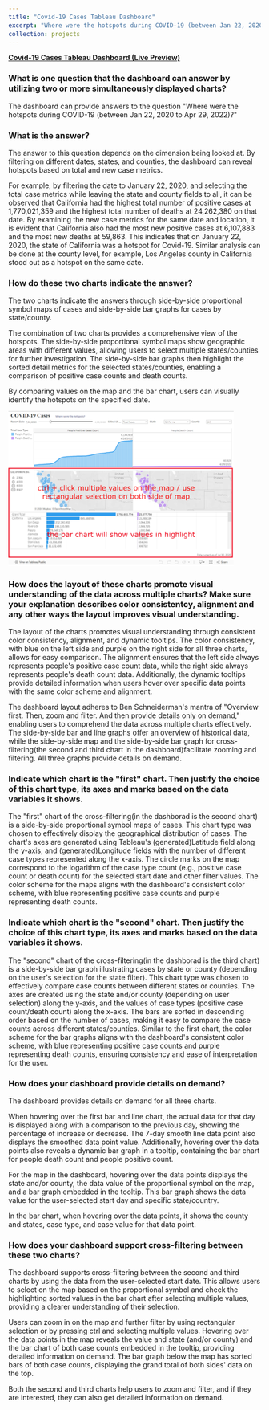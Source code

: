 ```yaml
---
title: "Covid-19 Cases Tableau Dashboard"
excerpt: "Where were the hotspots during COVID-19 (between Jan 22, 2020 to Apr 29, 2022)?<br/><img src='/images/Tableau.png'>"
collection: projects
---
```



**[Covid-19 Cases Tableau Dashboard (Live Preview)](https://public.tableau.com/app/profile/chaoran.zhou/viz/Covid19BookFinalVersion/Dashboard1)**

### What is one question that the dashboard can answer by utilizing two or more simultaneously displayed charts?

The dashboard can provide answers to the question "Where were the hotspots during COVID-19 (between Jan 22, 2020 to Apr 29, 2022)?"

### What is the answer?

The answer to this question depends on the dimension being looked at. By filtering on different dates, states, and counties, the dashboard can reveal hotspots based on total and new case metrics. 

For example, by filtering the date to January 22, 2020, and selecting the total case metrics while leaving the state and county fields to all, it can be observed that California had the highest total number of positive cases at 1,770,021,359 and the highest total number of deaths at 24,262,380 on that date. By examining the new case metrics for the same date and location, it is evident that California also had the most new positive cases at 6,107,883 and the most new deaths at 59,863. This indicates that on January 22, 2020, the state of California was a hotspot for Covid-19. Similar analysis can be done at the county level, for example, Los Angeles county in California stood out as a hotspot on the same date.

### How do these two charts indicate the answer?

The two charts indicate the answers through side-by-side proportional symbol maps of cases and side-by-side bar graphs for cases by state/county. 

The combination of two charts provides a comprehensive view of the hotspots. The side-by-side proportional symbol maps show geographic areas with different values, allowing users to select multiple states/counties for further investigation. The side-by-side bar graphs then highlight the sorted detail metrics for the selected states/counties, enabling a comparison of positive case counts and death counts.

By comparing values on the map and the bar chart, users can visually identify the hotspots on the specified date.


<img src="/images/Tableau Usage.png" width="450em">


### How does the layout of these charts promote visual understanding of the data across multiple charts? Make sure your explanation describes color consistentcy, alignment and any other ways the layout improves visual understanding.

The layout of the charts promotes visual understanding through consistent color consistency, alignment, and dynamic tooltips. The color consistency, with blue on the left side and purple on the right side for all three charts, allows for easy comparison. The alignment ensures that the left side always represents people's positive case count data, while the right side always represents people's death count data. Additionally, the dynamic tooltips provide detailed information when users hover over specific data points with the same color scheme and alignment. 

The dashboard layout adheres to Ben Schneiderman's mantra of "Overview first. Then, zoom and filter. And then provide details only on demand," enabling users to comprehend the data across multiple charts effectively. The side-by-side bar and line graphs offer an overview of historical data, while the side-by-side map and the side-by-side bar graph for cross-filtering(the second and third chart in the dashboard)facilitate zooming and filtering. All three graphs provide details on demand.


### Indicate which chart is the "first" chart. Then justify the choice of this chart type, its axes and marks based on the data variables it shows.

The "first" chart of the cross-filtering(in the dashborad is the second chart) is a side-by-side proportional symbol maps of cases. This chart type was chosen to effectively display the geographical distribution of cases. The chart's axes are generated using Tableau's (generated)Latitude field along the y-axis, and (generated)Longitude fields with the number of different case types represented along the x-axis. The circle marks on the map correspond to the logarithm of the case type count (e.g., positive case count or death count) for the selected start date and other filter values. The color scheme for the maps aligns with the dashboard's consistent color scheme, with blue representing positive case counts and purple representing death counts.


### Indicate which chart is the "second" chart. Then justify the choice of this chart type, its axes and marks based on the data variables it shows.

The "second" chart of the cross-filtering(in the dashborad is the third chart) is a side-by-side bar graph illustrating cases by state or county (depending on the user's selection for the state filter). This chart type was chosen to effectively compare case counts between different states or counties. The axes are created using the state and/or county (depending on user selection) along the y-axis, and the values of case types (positive case count/death count) along the x-axis. The bars are sorted in descending order based on the number of cases, making it easy to compare the case counts across different states/counties. Similar to the first chart, the color scheme for the bar graphs aligns with the dashboard's consistent color scheme, with blue representing positive case counts and purple representing death counts, ensuring consistency and ease of interpretation for the user.


### How does your dashboard provide details on demand?

The dashboard provides details on demand for all three charts. 

When hovering over the first bar and line chart, the actual data for that day is displayed along with a comparison to the previous day, showing the percentage of increase or decrease. The 7-day smooth line data point also displays the smoothed data point value. Additionally, hovering over the data points also reveals a dynamic bar graph in a tooltip, containing the bar chart for people death count and people positive count. 

For the map in the dashboard, hovering over the data points displays the state and/or county, the data value of the proportional symbol on the map, and a bar graph embedded in the tooltip. This bar graph shows the data value for the user-selected start day and specific state/country.

In the bar chart, when hovering over the data points, it shows the county and states, case type, and case value for that data point.


### How does your dashboard support cross-filtering between these two charts?

The dashboard supports cross-filtering between the second and third charts by using the data from the user-selected start date. This allows users to select on the map based on the proportional symbol and check the highlighting sorted values in the bar chart after selecting multiple values, providing a clearer understanding of their selection.

Users can zoom in on the map and further filter by using rectangular selection or by pressing ctrl and selecting multiple values. Hovering over the data points in the map reveals the value and state (and/or county) and the bar chart of both case counts embedded in the tooltip, providing detailed information on demand. The bar graph below the map has sorted bars of both case counts, displaying the grand total of both sides' data on the top.

Both the second and third charts help users to zoom and filter, and if they are interested, they can also get detailed information on demand.
